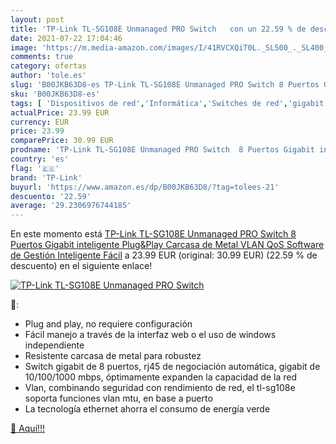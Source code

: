 ```yaml
---
layout: post
title: 'TP-Link TL-SG108E Unmanaged PRO Switch   con un 22.59 % de descuento'
date: 2021-07-22 17:04:46
image: 'https://m.media-amazon.com/images/I/41RVCXQiT0L._SL500_._SL400_.jpg'
comments: true
category: ofertas
author: 'tole.es'
slug: 'B00JKB63D8-es TP-Link TL-SG108E Unmanaged PRO Switch 8 Puertos Gigabit...'
sku: 'B00JKB63D8-es'
tags: [ 'Dispositivos de red','Informática','Switches de red','gigabit','tp-link', ]
actualPrice: 23.99 EUR
currency: EUR
price: 23.99
comparePrice: 30.99 EUR
prodname: 'TP-Link TL-SG108E Unmanaged PRO Switch  8 Puertos Gigabit inteligente  Plug&Play  Carcasa de Metal  VLAN  QoS  Software de Gestión Inteligente Fácil'
country: 'es'
flag: '🇪🇸'
brand: 'TP-Link'
buyurl: 'https://www.amazon.es/dp/B00JKB63D8/?tag=tolees-21'
descuento: '22.59'
average: '29.2306976744185'
---
```


En este momento está [TP-Link TL-SG108E Unmanaged PRO Switch  8 Puertos Gigabit inteligente  Plug&Play  Carcasa de Metal  VLAN  QoS  Software de Gestión Inteligente Fácil](https://www.amazon.es/dp/B00JKB63D8/?tag=tolees-21) a 23.99 EUR (original: 30.99 EUR) (22.59 %  de descuento) en el siguiente enlace!

[![TP-Link TL-SG108E Unmanaged PRO Switch  ](https://m.media-amazon.com/images/I/41RVCXQiT0L._SL500_._SL400_.jpg)](https://www.amazon.es/dp/B00JKB63D8/?tag=tolees-21)

🔎:

- Plug and play, no requiere configuración
- Fácil manejo a través de la interfaz web o el uso de windows independiente
- Resistente carcasa de metal para robustez
- Switch gigabit de 8 puertos, rj45 de negociación automática, gigabit de 10/100/1000 mbps, óptimamente expanden la capacidad de la red
- Vlan, combinando seguridad con rendimiento de red, el tl-sg108e soporta funciones vlan mtu, en base a puerto
- La tecnología ethernet ahorra el consumo de energía verde

[🛒 Aquí!!!](https://www.amazon.es/dp/B00JKB63D8/?tag=tolees-21)

